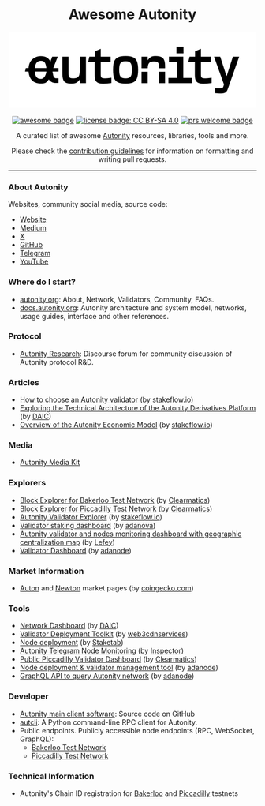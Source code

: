   <h1 align="center"> Awesome Autonity </h1>
  <p align="center">
    <img width="500" height="153" src="images/autonity-logo.png">
  </p>
    <p align="center">
    <a href="https://awesome.re"><img alt="awesome badge" src="https://awesome.re/badge.svg"></a>
    <a href="https://github.com/autonity/awesome-autonity/blob/master/LICENSE"><img alt="license badge: CC BY-SA 4.0" src="https://img.shields.io/badge/License-CC_BY_SA_4.0-lightgrey.svg"></a>
    <a href="https://github.com/autonity/awesome-autonity/pulls"><img alt="prs welcome badge" src="https://img.shields.io/badge/PRs-welcome-brightgreen.svg?style=flat"></a>
  </p>
  <p align="center">A curated list of awesome <a href="https://autonity.org/">Autonity</a> resources, libraries, tools and more.</p>
  <p align="center">Please check the <a href="https://github.com/autonity/awesome-autonity/blob/master/contributing.md">contribution guidelines</a> for information on formatting and writing pull requests.</p>
</div>


---


### About Autonity
Websites, community social media, source code:

- [Website](https://autonity.org/)
- [Medium](https://medium.com/autonity)
- [X](https://twitter.com/autonity_)
- [GitHub](https://github.com/autonity)
- [Telegram](https://t.me/autonity)
- [YouTube](https://www.youtube.com/@autonity329)

### Where do I start?

- [autonity.org](https://autonity.org/faqs): About, Network, Validators, Community, FAQs.
- [docs.autonity.org](https://docs.autonity.org/): Autonity architecture and system model, networks, usage guides, interface and other references.

### Protocol

- [Autonity Research](https://research.autonity.org/): Discourse forum for community discussion of Autonity protocol R&D.

### Articles

- [How to choose an Autonity validator](https://blog.stakeflow.io/how-to-choose-an-autonity-validator-5a74f00e6eec) (by [stakeflow.io](https://stakeflow.io))
- [Exploring the Technical Architecture of the Autonity Derivatives Platform](https://daic.capital/blog/Autonity-ATN-Exploring-the-Technical-Architecture-of-the-Autonity-Derivatives-Platform-4a36ef65cc434fb6aee470376cb79f36) (by [DAIC](https://daic.capital/))
- [Overview of the Autonity Economic Model](https://blog.stakeflow.io/overview-of-the-autonity-economic-model-311f3b90b7b9) (by [stakeflow.io](https://stakeflow.io))

### Media
- [Autonity Media Kit](https://github.com/autonity/autonity-media-kit?tab=readme-ov-file)

### Explorers

- [Block Explorer for Bakerloo Test Network](https://bakerloo.autonity.org/) (by [Clearmatics](https://www.clearmatics.com/))
- [Block Explorer for Piccadilly Test Network](https://piccadilly.autonity.org/) (by [Clearmatics](https://www.clearmatics.com/))
- [Autonity Validator Explorer](https://stakeflow.io/autonity-piccadilly/validators) (by [stakeflow.io](https://stakeflow.io))
- [Validator staking dashboard](https://autland.io/) (by [adanova](https://github.com/jfaiza/autland-test))
- [Autonity validator and nodes monitoring dashboard with geographic centralization map](https://autonity.lefey.tech/zabbix.php?action=dashboard.view&dashboardid=342) (by [Lefey](https://github.com/Lefey/node_monitoring/tree/main/autonity))
- [Validator Dashboard](https://autonity.adanothe.com/) (by [adanode](https://github.com/adanothe/autonity))

### Market Information

- [Auton](https://www.coingecko.com/en/coins/auton) and [Newton](https://www.coingecko.com/en/coins/newton) market pages (by [coingecko.com](https://www.coingecko.com/en/coins/newton))

### Tools

- [Network Dashboard](https://autonity.daic.capital/) (by [DAIC](https://daic.capital/))
- [Validator Deployment Toolkit](https://github.com/web3cdnservices/autonity-validator-toolkit) (by [web3cdnservices](web3cdnservices))
- [Node deployment](https://github.com/Staketab/autonity-node) (by [Staketab](https://staketab.com/))
- [Autonity Telegram Node Monitoring](https://github.com/inspector44/AutonityNurseBot) (by [Inspector](https://github.com/inspector44))
- [Public Piccadilly Validator Dashboard](https://validators.game.autonity.org/) (by [Clearmatics](https://www.clearmatics.com/))
- [Node deployment & validator management tool](https://github.com/adanothe/autonity) (by [adanode](https://github.com/adanothe/autonity))
- [GraphQL API to query Autonity network](https://public.adanothe.com/graphql) (by [adanode](https://github.com/adanothe/autonity))

### Developer

- [Autonity main client software](https://github.com/autonity/autonity): Source code on GitHub
- [autcli](https://github.com/autonity/autcli): A Python command-line RPC client for Autonity.
- Public endpoints. Publicly accessible node endpoints (RPC, WebSocket, GraphQL):
  - [Bakerloo Test Network](https://docs.autonity.org/networks/testnet-bakerloo/#public-endpoints)
  - [Piccadilly Test Network](https://docs.autonity.org/networks/testnet-piccadilly/#public-endpoints)

### Technical Information
- Autonity's Chain ID registration for [Bakerloo](https://chainlist.org/chain/65010002) and [Piccadilly](https://chainlist.org/chain/65100002) testnets

